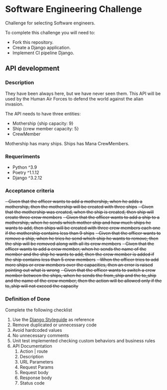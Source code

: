 # Software Engineering Challenge
Challenge for selecting Software engineers.

To complete this challenge you will need to:
- Fork this repository.
- Create a Django application.
- Implement CI pipeline Django.

## API development
### Description
They have been always here, but we have never seen them. This API will be used by the Human Air Forces to defend the world against the alian invasion.

The API needs to have three entities:
- Mothership {ship capacity: 9}
- Ship {crew member capacity: 5}
- CrewMember

Mothership has many ships.
Ships has Mana CrewMembers.
### Requeriments
- Python ^3.9
- Poetry ^1.1.12
- Django ^3.2.12
### Acceptance criteria
~~- Given that the officer wants to add a mothership, when he adds a mothership, then the mothership will be created with three ships~~
~~- Given that the mothership was created, when the ship is created, then ship will create three crew members~~
~~- Given that the officer wants to add a ship to a mothership, when he sends which mother ship and how much ships he wants to add, then ships will be created with three crew members each one if the mothership contains less than 9 ships~~
~~- Given that the officer wants to remove a ship, when he tries he send which ship he wants to remove, then the ship will be removed along with all its crew members~~
~~- Given that the officer wants to add a crew member, when he sends the name of the member and the ship he wants to add, then the crew member is added if the ship contains less than 5 crew members~~
~~- When the officer tries to add more ships or crew members over the capacities, then an error is raised pointing out what is wrong~~
~~- Given that the officer wants to switch a crew member between the ships, when he sends the from_ship and the to_ship and the name of the crew member, then the action will be allowed only if the to_ship will not exceed the capacity~~
### Definition of Done
Complete the following checklist
1. Use the [Django Styleguide](https://github.com/HackSoftware/Django-Styleguide) as reference
2. Remove duplicated or unnecessary code
3. Avoid hardcoded values
4. No unnecessary comments
5. Unit test implemented checking custom behaviors and business rules
6. API Documentation
    1. Action | route
    2. Description
    3. URL Parameters
    4. Request Params
    5. Request body
    6. Response body
    7. Status code
